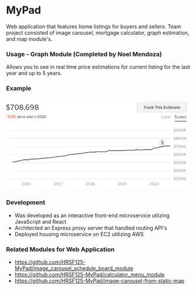 # MyPad

Web application that features home listings for buyers and sellers. Team project consisted of image carousel, mortgage calculator, graph estimation, and map module's. 


### Usage - Graph Module (Completed by Noel Mendoza)

Allows you to see in real time price estimations for current listing for the last year and up to 5 years.

### Example

![Graph](graph.png)

### Development

- Was developed as an interactive front-end microservice utlizing JavaScript and React
- Architected an Express proxy server that handled routing API's
- Deployed housing microservice on EC2 utilizing AWS

### Related Modules for Web Application

  - https://github.com/HRSF125-MyPad/image_carousel_schedule_board_module
  - https://github.com/HRSF125-MyPad/calculator_menu_module
  - https://github.com/HRSF125-MyPad/image-carousel-from-static-map
